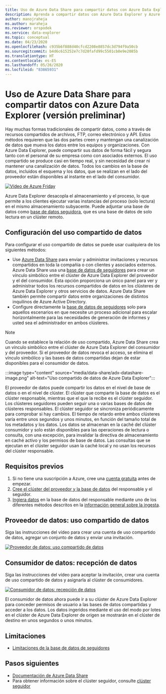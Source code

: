 ```yaml
---
title: Uso de Azure Data Share para compartir datos con Azure Data Explorer (versión preliminar)
description: Aprenda a compartir datos con Azure Data Explorer y Azure Data Share.
author: manojraheja
ms.author: maraheja
ms.reviewer: orspodek
ms.service: data-explorer
ms.topic: conceptual
ms.date: 04/23/2020
ms.openlocfilehash: c935b6f888d40cfcd2208e8857dc3d794f9a50cb
ms.sourcegitcommit: b4d6c615252e7c7d20fafd99c5501cb0e9e2085b
ms.translationtype: HT
ms.contentlocale: es-ES
ms.lasthandoff: 05/26/2020
ms.locfileid: "83865931"
---
```

# <a name="use-azure-data-share-to-share-data-with-azure-data-explorer-preview"></a>Uso de Azure Data Share para compartir datos con Azure Data Explorer (versión preliminar)

Hay muchas formas tradicionales de compartir datos, como a través de recursos compartidos de archivos, FTP, correo electrónico y API. Estos métodos requieren que las dos partes creen y mantengan una canalización de datos que mueva los datos entre los equipos y organizaciones. Con Azure Data Explorer, puede compartir sus datos de forma fácil y segura tanto con el personal de su empresa como con asociados externos. El uso compartido se produce casi en tiempo real, y sin necesidad de crear ni mantener una canalización de datos. Todos los cambios en la base de datos, incluidos el esquema y los datos, que se realizan en el lado del proveedor están disponibles al instante en el lado del consumidor.

[![Vídeo de Azure Friday](https://img.youtube.com/vi/Q3MJv90PegE/0.jpg)](https://www.youtube.com/watch?v=Q3MJv90PegE?&autoplay=1)

Azure Data Explorer desacopla el almacenamiento y el proceso, lo que permite a los clientes ejecutar varias instancias del proceso (solo lectura) en el mismo almacenamiento subyacente. Puede adjuntar una base de datos como [base de datos seguidora](follower.md), que es una base de datos de solo lectura en un clúster remoto.

## <a name="configure-data-sharing"></a>Configuración del uso compartido de datos 

Para configurar el uso compartido de datos se puede usar cualquiera de los siguientes métodos:

* Use [Azure Data Share](/azure/data-share/) para enviar y administrar invitaciones y recursos compartidos en toda la compañía o con clientes y asociados externos. Azure Data Share usa una [base de datos de seguidores](follower.md) para crear un vínculo simbólico entre el clúster de Azure Data Explorer del proveedor y el del consumidor. Esta opción proporciona un único panel para ver y administrar todos los recursos compartidos de datos en los clústeres de Azure Data Explorer y otros servicios de datos. Azure Data Share también permite compartir datos entre organizaciones de distintos inquilinos de Azure Active Directory.
* Configure directamente la [base de datos de seguidores](follower.md) solo para aquellos escenarios en que necesite un proceso adicional para escalar horizontalmente para las necesidades de generación de informes y usted sea el administrador en ambos clústeres.

> [!Note] 
> Cuando se establece la relación de uso compartido, Azure Data Share crea un vínculo simbólico entre el clúster de Azure Data Explorer del consumidor y del proveedor. Si el proveedor de datos revoca el acceso, se elimina el vínculo simbólico y las bases de datos compartidas dejan de estar disponibles para el consumidor de datos.

:::image type="content" source="media/data-share/adx-datashare-image.png" alt-text="Uso compartido de datos de Azure Data Explorer":::

El proveedor de datos puede compartir los datos en el nivel de base de datos o en el nivel de clúster. El clúster que comparte la base de datos es el clúster responsable, mientras que el que la recibe es el clúster seguidor. Los clústeres seguidores pueden seguir una o varias bases de datos de clústeres responsables. El clúster seguidor se sincroniza periódicamente para comprobar si hay cambios. El tiempo de retardo entre ambos clústeres varía entre unos segundos y unos minutos, en función del tamaño total de los metadatos y los datos. Los datos se almacenan en la caché del clúster consumidor y solo están disponibles para las operaciones de lectura o consulta, con una excepción, para invalidar la directiva de almacenamiento en caché activo y los permisos de base de datos. Las consultas que se ejecutan en el clúster seguidor usan la caché local y no usan los recursos del clúster responsable.

## <a name="prerequisites"></a>Requisitos previos

1. Si no tiene una suscripción a Azure, cree una [cuenta gratuita](https://azure.microsoft.com/free/) antes de empezar.
1. [Cree el clúster del proveedor y la base de datos](create-cluster-database-portal.md) del responsable y el seguidor.
1. [Ingiera datos](ingest-sample-data.md) en la base de datos del responsable mediante uno de los diferentes métodos descritos en la [información general sobre la ingesta](ingest-data-overview.md).

## <a name="data-provider---share-data"></a>Proveedor de datos: uso compartido de datos

Siga las instrucciones del vídeo para crear una cuenta de uso compartido de datos, agregar un conjunto de datos y enviar una invitación.

[![Proveedor de datos: uso compartido de datos](https://img.youtube.com/vi/QmsTnr90_5o/0.jpg)](https://youtu.be/QmsTnr90_5o?&autoplay=1)

## <a name="data-consumer---receive-data"></a>Consumidor de datos: recepción de datos

Siga las instrucciones del vídeo para aceptar la invitación, crear una cuenta de uso compartido de datos y asignarla al clúster de consumidores.

[![Consumidor de datos: recepción de datos](https://img.youtube.com/vi/vBq6iFaCpdA/0.jpg)](https://youtu.be/vBq6iFaCpdA?&autoplay=1)

El consumidor de datos ahora puede ir a su clúster de Azure Data Explorer para conceder permisos de usuario a las bases de datos compartidas y acceder a los datos. Los datos ingeridos mediante el uso del modo por lotes en el clúster de Azure Data Explorer de origen se mostrarán en el clúster de destino en unos segundos o unos minutos.

## <a name="limitations"></a>Limitaciones

* [Limitaciones de la base de datos de seguidores](follower.md#limitations)

## <a name="next-steps"></a>Pasos siguientes

* [Documentación de Azure Data Share](/azure/data-share/)
* Para obtener información sobre el clúster seguidor, consulte [clúster seguidor](follower.md)
